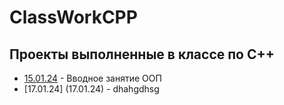 # ClassWorkCPP
## Проекты выполненные в классе по C++
- [15.01.24](15.01.24) - Вводное занятие  ООП
- [17.01.24] (17.01.24) - dhahgdhsg
